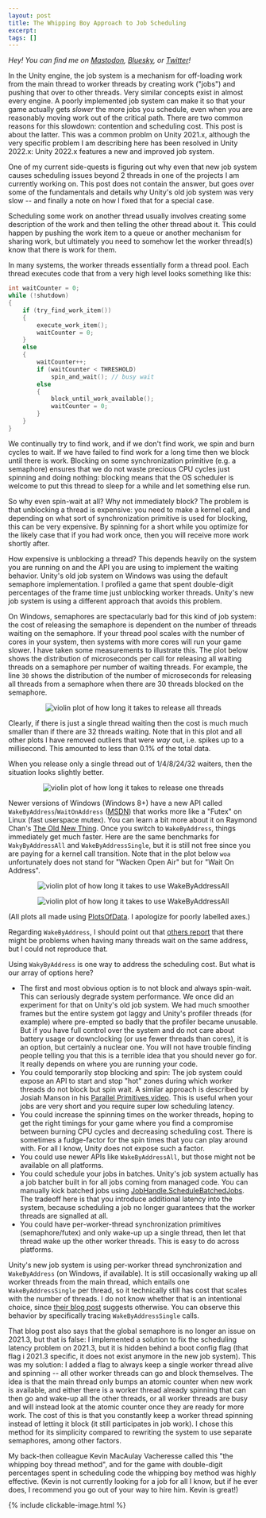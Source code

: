 ```yaml
---
layout: post
title: The Whipping Boy Approach to Job Scheduling
excerpt:
tags: []
---
```


_Hey! You can find me on [Mastodon](https://mastodon.gamedev.place/@sschoener), [Bluesky](https://bsky.app/profile/sschoener.bsky.social), or [Twitter](https://twitter.com/s4schoener)!_

In the Unity engine, the job system is a mechanism for off-loading work from the main thread to worker threads by creating work ("jobs") and pushing that over to other threads. Very similar concepts exist in almost every engine. A poorly implemented job system can make it so that your game actually gets _slower_ the more jobs you schedule, even when you are reasonably moving work out of the critical path. There are two common reasons for this slowdown: contention and scheduling cost. This post is about the latter. This was a common problm on Unity 2021.x, although the very specific problem I am describing here has been resolved in Unity 2022.x: Unity 2022.x features a new and improved job system.

One of my current side-quests is figuring out why even that new job system causes scheduling issues beyond 2 threads in one of the projects I am currently working on. This post does not contain the answer, but goes over some of the fundamentals and details why Unity's old job system was very slow -- and finally a note on how I fixed that for a special case.

Scheduling some work on another thread usually involves creating some description of the work and then telling the other thread about it. This could happen by pushing the work item to a queue or another mechanism for sharing work, but ultimately you need to somehow let the worker thread(s) know that there is work for them.

In many systems, the worker threads essentially form a thread pool. Each thread executes code that from a very high level looks something like this:

```cpp
int waitCounter = 0;
while (!shutdown)
{
    if (try_find_work_item())
    {
        execute_work_item();
        waitCounter = 0;
    }
    else
    {
        waitCounter++;
        if (waitCounter < THRESHOLD)
            spin_and_wait(); // busy wait
        else
        {
            block_until_work_available();
            waitCounter = 0;
        }
    }
}
```

We continually try to find work, and if we don't find work, we spin and burn cycles to wait. If we have failed to find work for a long time then we block until there is work. Blocking on some synchronization primitive (e.g. a semaphore) ensures that we do not waste precious CPU cycles just spinning and doing nothing: blocking means that the OS scheduler is welcome to put this thread to sleep for a while and let something else run.

So why even spin-wait at all? Why not immediately block? The problem is that unblocking a thread is expensive: you need to make a kernel call, and depending on what sort of synchronization primitive is used for blocking, this can be very expensive. By spinning for a short while you optimize for the likely case that if you had work once, then you will receive more work shortly after.

How expensive is unblocking a thread? This depends heavily on the system you are running on and the API you are using to implement the waiting behavior. Unity's old job system on Windows was using the default semaphore implementation. I profiled a game that spent double-digit percentages of the frame time just unblocking worker threads. Unity's new job system is using a different approach that avoids this problem.

On Windows, semaphores are spectacularly bad for this kind of job system: the cost of releasing the semaphore is dependent on the number of threads waiting on the semaphore. If your thread pool scales with the number of cores in your system, then systems with more cores will run your game slower. I have taken some measurements to illustrate this. The plot below shows the distribution of microseconds per call for releasing all waiting threads on a semaphore per number of waiting threads. For example, the line `30` shows the distribution of the number of microseconds for releasing all threads from a semaphore when there are 30 threads blocked on the semaphore.

<p align="middle">
  <img src="/img/2025-01-05-waitonaddress-semaphore/release-all.png" alt="violin plot of how long it takes to release all threads" />
</p>

Clearly, if there is just a single thread waiting then the cost is much much smaller than if there are 32 threads waiting. Note that in this plot and all other plots I have removed outliers that were *way* out, i.e. spikes up to a millisecond. This amounted to less than 0.1% of the total data.

When you release only a single thread out of 1/4/8/24/32 waiters, then the situation looks slightly better.

<p align="middle">
  <img src="/img/2025-01-05-waitonaddress-semaphore/release-one.png" alt="violin plot of how long it takes to release one threads" />
</p>

Newer versions of Windows (Windows 8+) have a new API called `WakeByAddress`/`WaitOnAddress` ([MSDN](https://learn.microsoft.com/en-us/windows/win32/api/synchapi/nf-synchapi-wakebyaddresssingle)) that works more like a "Futex" on Linux (fast userspace mutex). You can learn a bit more about it on Raymond Chan's [The Old New Thing](https://devblogs.microsoft.com/oldnewthing/20160823-00/?p=94145). Once you switch to `WakeByAddress`, things immediately get much faster. Here are the same benchmarks for `WakyByAddressAll` and `WakeByAddressSingle`, but it is still not free since you are paying for a kernel call transition. Note that in the plot below `woa` unfortunately does not stand for "Wacken Open Air" but for "Wait On Address".

<p align="middle">
  <img src="/img/2025-01-05-waitonaddress-semaphore/woa-all.png" alt="violin plot of how long it takes to use WakeByAddressAll" />
</p>

<p align="middle">
  <img src="/img/2025-01-05-waitonaddress-semaphore/woa-single.png" alt="violin plot of how long it takes to use WakeByAddressAll" />
</p>

(All plots all made using [PlotsOfData](https://huygens.science.uva.nl/PlotsOfData/). I apologize for poorly labelled axes.)

Regarding `WakeByAddress`, I should point out that [others report](https://blog.bearcats.nl/simple-message-queue/) that there might be problems when having many threads wait on the same address, but I could not reproduce that.

Using `WakyByAddress` is one way to address the scheduling cost. But what is our array of options here?
 * The first and most obvious option is to not block and always spin-wait. This can seriously degrade system performance. We once did an experiment for that on Unity's old job system. We had much smoother frames but the entire system got laggy and Unity's profiler threads (for example) where pre-empted so badly that the profiler became unusable. But if you have full control over the system and do not care about battery usage or downclocking (or use fewer threads than cores), it is an option, but certainly a nuclear one. You will not have trouble finding people telling you that this is a terrible idea that you should never go for. It really depends on where you are running your code.
 * You could temporarily stop blocking and spin: The job system could expose an API to start and stop "hot" zones during which worker threads do not block but spin wait. A similar approach is described by Josiah Manson in his [Parallel Primitives video](https://youtu.be/djAlt6aFrhI?si=-MG9AXJqd2eNp2Mi&t=2786). This is useful when your jobs are very short and you require super low scheduling latency.
 * You could increase the spinning times on the worker threads, hoping to get the right timings for your game where you find a compromise between burning CPU cycles and decreasing scheduling cost. There is sometimes a fudge-factor for the spin times that you can play around with. For all I know, Unity does not expose such a factor.
 * You could use newer APIs like `WakeByAddressAll`, but those might not be available on all platforms.
 * You could schedule your jobs in batches. Unity's job system actually has a job batcher built in for all jobs coming from managed code. You can manually kick batched jobs using [JobHandle.ScheduleBatchedJobs](https://docs.unity3d.com/ScriptReference/Unity.Jobs.JobHandle.ScheduleBatchedJobs.html). The tradeoff here is that you introduce additional latency into the system, because scheduling a job no longer guarantees that the worker threads are signalled at all.
 * You could have per-worker-thread synchronization primitives (semaphore/futex) and only wake-up up a single thread, then let that thread wake up the other worker threads. This is easy to do across platforms.

Unity's new job system is using per-worker thread synchronization and `WakeByAddress` (on Windows, if available). It is still occasionally waking up all worker threads from the main thread, which entails one `WakeByAddressSingle` per thread, so it technically still has cost that scales with the number of threads. I do not know whether that is an intentional choice, since [their blog post](https://unity.com/blog/engine-platform/improving-job-system-performance-2022-2-part-2) suggests otherwise. You can observe this behavior by specifically tracing `WakeByAddressSingle` calls.

That blog post also says that the global semaphore is no longer an issue on 2021.3, but that is false: I implemented a solution to fix the scheduling latency problem on 2021.3, but it is hidden behind a boot config flag (that flag i 2021.3 specific, it does not exist anymore in the new job system). This was my solution: I added a flag to always keep a single worker thread alive and spinning -- all other worker threads can go and block themselves. The idea is that the main thread only bumps an atomic counter when new work is available, and either there is a worker thread already spinning that can then go and wake-up all the other threads, or all worker threads are busy and will instead look at the atomic counter once they are ready for more work. The cost of this is that you constantly keep a worker thread spinning instead of letting it block (it still participates in job work). I chose this method for its simplicity compared to rewriting the system to use separate semaphores, among other factors.

My back-then colleague Kevin MacAulay Vacheresse called this "the whipping boy thread method", and for the game with double-digit percentages spent in scheduling code the whipping boy method was highly effective. (Kevin is not currently looking for a job for all I know, but if he ever does, I recommend you go out of your way to hire him. Kevin is great!)

{% include clickable-image.html %}